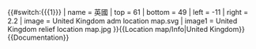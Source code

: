 {{#switch:{{{1}}}
| name   = 英國
| top    = 61
| bottom = 49
| left   = -11
| right  = 2.2
| image  = United Kingdom adm location map.svg
| image1 = United Kingdom relief location map.jpg
}}<noinclude>{{Location map/Info|United Kingdom}}{{Documentation}}</noinclude>